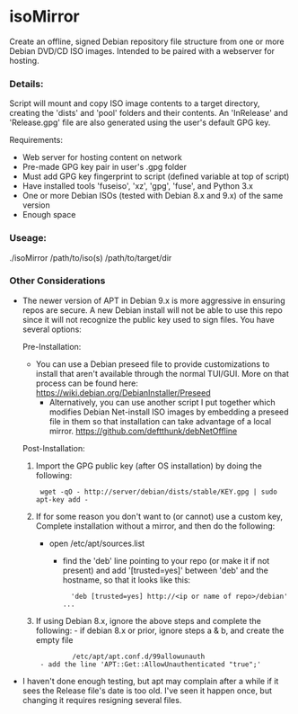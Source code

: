 # isoMirror

Create an offline, signed Debian repository file structure from one or more 
Debian DVD/CD ISO images. Intended to be paired with a webserver for hosting.

### Details:

Script will mount and copy ISO image contents to a target directory, creating
the 'dists' and 'pool' folders and their contents. An 'InRelease' and
'Release.gpg' file are also generated using the user's default GPG key.

Requirements:
- Web server for hosting content on network
- Pre-made GPG key pair in user's .gpg folder
- Must add GPG key fingerprint to script (defined variable at top of script)
- Have installed tools 'fuseiso', 'xz', 'gpg', 'fuse', and Python 3.x
- One or more Debian ISOs (tested with Debian 8.x and 9.x) of the same version
- Enough space

### Useage:
./isoMirror /path/to/iso(s) /path/to/target/dir

### Other Considerations
- The newer version of APT in Debian 9.x is more aggressive in ensuring repos
  are secure. A new Debian install will not be able to use this repo since it
  will not recognize the public key used to sign files. You have several
	options:

	Pre-Installation:
    - You can use a Debian preseed file to provide customizations to install
			that aren't available through the normal TUI/GUI. More on that process
    	can be found here:
			https://wiki.debian.org/DebianInstaller/Preseed
		- Alternatively, you can use another script I put together which modifies
    	Debian Net-install ISO images by embedding a preseed file in them so that
			installation can take advantage of a local mirror.
			https://github.com/deftthunk/debNetOffline

	Post-Installation:
    1) Import the GPG public key (after OS installation) by doing the following:
		
			wget -qO - http://server/debian/dists/stable/KEY.gpg | sudo apt-key add -
    2) If for some reason you don't want to (or cannot) use a custom key, 
       Complete installation without a mirror, and then do the following:
    	- open /etc/apt/sources.list
			- find the 'deb' line pointing to your repo (or make it if not present)
        and add '[trusted=yes]' between 'deb' and the hostname, so that it
        looks like this:
      		
					'deb [trusted=yes] http://<ip or name of repo>/debian' ...
    3) If using Debian 8.x, ignore the above steps and complete the following:
			- if debian 8.x or prior, ignore steps a & b, and create the empty file
        	
					/etc/apt/apt.conf.d/99allowunauth
			- add the line 'APT::Get::AllowUnauthenticated "true";'

- I haven't done enough testing, but apt may complain after a while if it sees
  the Release file's date is too old. I've seen it happen once, but changing
	it requires resigning several files.
